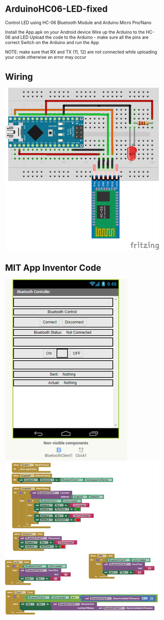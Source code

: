 # ArduinoHC06-LED-fixed
Control LED using HC-06 Bluetooth Module and Arduino Micro Pro/Nano

Install the App.apk on your Android device
Wire up the Arduino to the HC-06 and LED
Upload the code to the Arduino - make sure all the pins are correct
Switch on the Arduino and run the App

NOTE: make sure that RX and TX (11, 12) are not connected while uploading your code otherwise an error may occur

# Wiring

<img src="doc/wiring.png" width="600">

# MIT App Inventor Code

<img src="doc/layout.PNG" width="400">
<img src="doc/blocks.PNG" width="601">
